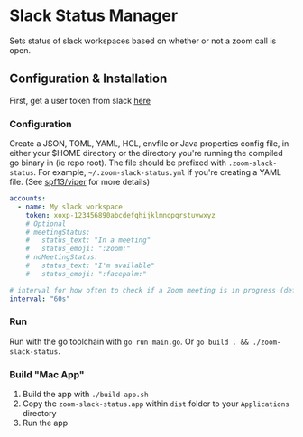 # Slack Status Manager

Sets status of slack workspaces based on whether or not a zoom call is open.

## Configuration & Installation

First, get a user token from slack [here](https://api.slack.com/custom-integrations/legacy-tokens)

### Configuration

Create a JSON, TOML, YAML, HCL, envfile or Java properties config file, in either your $HOME directory or the directory you're running the compiled go binary in (ie repo root). The file should be prefixed with `.zoom-slack-status`. For example, `~/.zoom-slack-status.yml` if you're creating a YAML file. (See [spf13/viper](https://github.com/spf13/viper) for more details)

```yaml
accounts:
  - name: My slack workspace
    token: xoxp-123456890abcdefghijklmnopqrstuvwxyz
    # Optional
    # meetingStatus:
    #   status_text: "In a meeting"
    #   status_emoji: ":zoom:"
    # noMeetingStatus:
    #   status_text: "I'm available"
    #   status_emoji: ":facepalm:"

# interval for how often to check if a Zoom meeting is in progress (default: 60s)
interval: "60s"
```

### Run

Run with the go toolchain with `go run main.go`. Or `go build . && ./zoom-slack-status`.

### Build "Mac App"

1. Build the app with `./build-app.sh`
2. Copy the `zoom-slack-status.app` within `dist` folder to your `Applications` directory
3. Run the app
